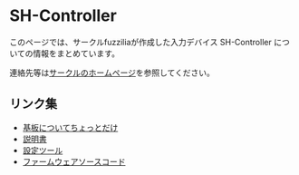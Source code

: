 # SH-Controller

このページでは、サークルfuzziliaが作成した入力デバイス SH-Controller についての情報をまとめています。

連絡先等は[サークルのホームページ](https://fuzzilia.github.io/)を参照してください。

## リンク集

- [基板についてちょっとだけ](./circuit/circuit)
- [説明書](./manual/)
- [設定ツール](https://fuzzilia.github.io/sh-config/)
- [ファームウェアソースコード](https://github.com/fuzzilia/sh-controller-nrf52)
